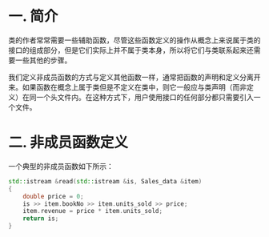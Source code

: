 # 一. 简介

类的作者常常需要一些辅助函数，尽管这些函数定义的操作从概念上来说属于类的接口的组成部分，但是它们实际上并不属于类本身，所以将它们与类联系起来还需要一些其他的步骤。

我们定义非成员函数的方式与定义其他函数一样，通常把函数的声明和定义分离开来。如果函数在概念上属于类但是不定义在类中，则它一般应与类声明（而非定义）在同一个头文件内。在这种方式下，用户使用接口的任何部分都只需要引入一个文件。



# 二. 非成员函数定义

一个典型的非成员函数如下所示：

```c++
std::istream &read(std::istream &is, Sales_data &item)
{
    double price = 0;
    is >> item.bookNo >> item.units_sold >> price;
    item.revenue = price * item.units_sold;
    return is;
}
```

